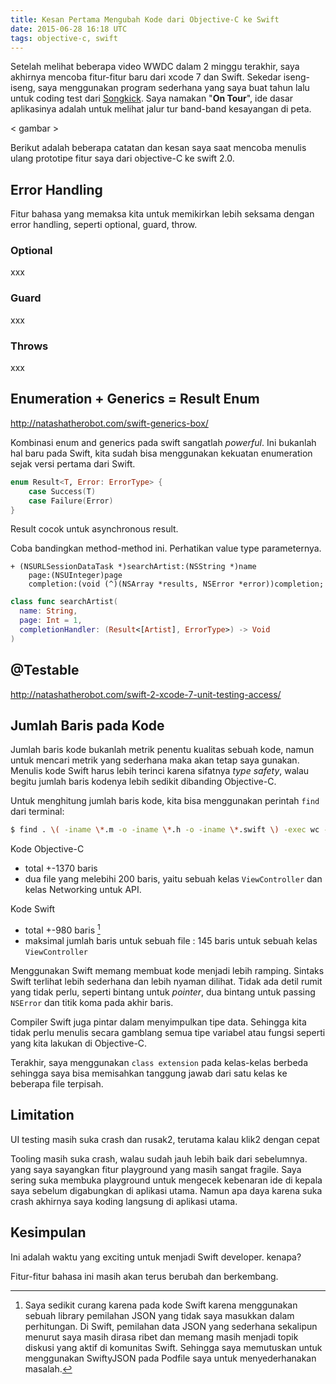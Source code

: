 ```yaml
---
title: Kesan Pertama Mengubah Kode dari Objective-C ke Swift
date: 2015-06-28 16:18 UTC
tags: objective-c, swift
---
```


Setelah melihat beberapa video WWDC dalam 2 minggu terakhir, saya akhirnya mencoba fitur-fitur baru dari xcode 7 dan Swift. Sekedar iseng-iseng, saya menggunakan program sederhana yang saya buat tahun lalu untuk coding test dari [Songkick](https://api.songkick.com). Saya namakan "__On Tour__", ide dasar aplikasinya adalah untuk melihat jalur tur band-band kesayangan di peta.

< gambar >

Berikut adalah beberapa catatan dan kesan saya saat mencoba menulis ulang prototipe fitur saya dari objective-C ke swift 2.0.

## Error Handling
Fitur bahasa yang memaksa kita untuk memikirkan lebih seksama dengan error handling, seperti optional, guard, throw.

### Optional
xxx

### Guard
xxx

### Throws
xxx

## Enumeration + Generics = Result Enum

http://natashatherobot.com/swift-generics-box/

Kombinasi enum and generics pada swift sangatlah _powerful_. Ini bukanlah hal baru pada Swift, kita sudah bisa menggunakan kekuatan enumeration sejak versi pertama dari Swift.

```swift
enum Result<T, Error: ErrorType> {
    case Success(T)
    case Failure(Error)
}
```

Result cocok untuk asynchronous result.

Coba bandingkan method-method ini. Perhatikan value type parameternya.

```objc
+ (NSURLSessionDataTask *)searchArtist:(NSString *)name
    page:(NSUInteger)page
    completion:(void (^)(NSArray *results, NSError *error))completion;
```

```swift
class func searchArtist(
  name: String,
  page: Int = 1,
  completionHandler: (Result<[Artist], ErrorType>) -> Void
)
```

## @Testable

http://natashatherobot.com/swift-2-xcode-7-unit-testing-access/

## Jumlah Baris pada Kode
Jumlah baris kode bukanlah metrik penentu kualitas sebuah kode, namun untuk mencari metrik yang sederhana maka akan tetap saya gunakan. Menulis kode Swift harus lebih terinci karena sifatnya _type safety_, walau begitu jumlah baris kodenya lebih sedikit dibanding Objective-C.

Untuk menghitung jumlah baris kode, kita bisa menggunakan perintah `find` dari terminal:

```sh
$ find . \( -iname \*.m -o -iname \*.h -o -iname \*.swift \) -exec wc -l '{}' \+
```

Kode Objective-C

* total +-1370 baris
* dua file yang melebihi 200 baris, yaitu sebuah kelas `ViewController` dan kelas Networking untuk API.

Kode Swift

* total +-980 baris [^1]
* maksimal jumlah baris untuk sebuah file : 145 baris untuk sebuah kelas `ViewController`

Menggunakan Swift memang membuat kode menjadi lebih ramping. Sintaks Swift terlihat lebih sederhana dan lebih nyaman dilihat. Tidak ada detil rumit yang tidak perlu, seperti bintang untuk _pointer_, dua bintang untuk passing `NSError` dan titik koma pada akhir baris.

Compiler Swift juga pintar dalam menyimpulkan tipe data. Sehingga kita tidak perlu menulis secara gamblang semua tipe variabel atau fungsi seperti yang kita lakukan di Objective-C.

Terakhir, saya menggunakan `class extension` pada kelas-kelas berbeda sehingga saya bisa memisahkan tanggung jawab dari satu kelas ke beberapa file terpisah.

## Limitation

UI testing masih suka crash dan rusak2, terutama kalau klik2 dengan cepat

Tooling masih suka crash, walau sudah jauh lebih baik dari sebelumnya. yang saya sayangkan fitur playground yang masih sangat fragile. Saya sering suka membuka playground untuk mengecek kebenaran ide di kepala saya  sebelum digabungkan di aplikasi utama. Namun apa daya karena suka crash akhirnya saya koding langsung di aplikasi utama.

## Kesimpulan

Ini adalah waktu yang exciting untuk menjadi Swift developer. kenapa?

Fitur-fitur bahasa ini masih akan terus berubah dan berkembang.


[^1]: Saya sedikit curang karena pada kode Swift karena menggunakan sebuah library pemilahan JSON yang tidak saya masukkan dalam perhitungan. Di Swift, pemilahan data JSON yang sederhana sekalipun menurut saya masih dirasa ribet dan memang masih menjadi topik diskusi yang aktif di komunitas Swift. Sehingga saya memutuskan untuk menggunakan SwiftyJSON pada Podfile saya untuk menyederhanakan masalah.
